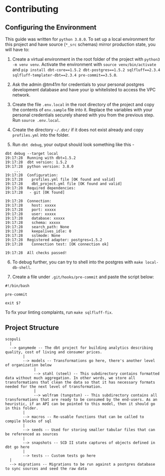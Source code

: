 # Contributing

## Configuring the Environment

This guide was written for `python 3.8.0`. To set up a local environment for this project and have source (`*_src` schemas) mirror production state, you will have to:

1. Create a virtual environment in the root folder of the project with `python3 -m venv venv`. Activate the environment with `source venv/bin/activate` and `pip install dbt-core==1.5.2 dbt-postgres==1.5.2 sqlfluff==2.3.4 sqlfluff-templater-dbt==2.3.4 pre-commit==3.5.0`.

2. Ask the admin @tm41m for credentials to your personal postgres development database and have your ip whitelisted to access the VPC network.

3. Create the file `.env.local` in the root directory of the project and copy the contents of `env.sample` file into it. Replace the variables with your personal credentials securely shared with you from the previous step. Run `source .env.local`.

4. Create the directory `~/.dbt/` if it does not exist already and copy `profiles.yml` into the folder. 

5. Run `dbt debug`, your output should look something like this - 

```
dbt debug --target local
19:17:28  Running with dbt=1.5.2
19:17:28  dbt version: 1.5.2
19:17:28  python version: 3.8.0
    ...
19:17:28  Configuration:
19:17:28    profiles.yml file [OK found and valid]
19:17:28    dbt_project.yml file [OK found and valid]
19:17:28  Required dependencies:
19:17:28   - git [OK found]

19:17:28  Connection:
19:17:28    host: xxxxx
19:17:28    port: xxxxx
19:17:28    user: xxxxx
19:17:28    database: xxxxx
19:17:28    schema: xxxxx
19:17:28    search_path: None
19:17:28    keepalives_idle: 0
19:17:28    sslmode: None
19:17:28  Registered adapter: postgres=1.5.2
19:17:28    Connection test: [OK connection ok]

19:17:28  All checks passed!
```

6. To debug further, you can try to shell into the postgres with `make local-db-shell`.

7. Create a file under `.git/hooks/pre-commit` and paste the script below:

```
#!/bin/bash

pre-commit

exit $?
```

To fix your linting complaints, run `make sqlfluff-fix`.

## Project Structure

```
scopuli
  |
  --> ganymede -- The dbt project for building analytics describing quality, cost of living and consumer prices.
        |
        --> models -- Transformations go here, there's another level of organization below
             |
             --> stahl (steel) -- This subdirectory contains formatted data without much aggregation. In other words, we store all transformations that clean the data so that it has necessary formats needed for the next level of transformation.
             |
             --> wolfram (tungstun) -- This subdirectory contains all transformations that are ready to be consumed by the end-users. As an heuristic, if an API can be pointed to this model, then it should go in this folder. 
        |
        --> macros -- Re-usable functions that can be called to compile blocks of sql
        |
        --> seeds -- Used for storing smaller tabular files that can be referenced as sources
        |
        --> snapshots -- SCD II state captures of objects defined in dbt go here 
        |
        --> tests -- Custom tests go here
  |
  --> migrations -- Migrations to be run against a postgres database to sync sources and seed the raw data

```
